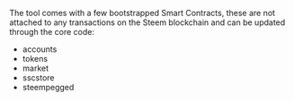 The tool comes with a few bootstrapped Smart Contracts, these are not attached to any transactions on the Steem blockchain and can be updated through the core code:

- accounts
- tokens
- market
- sscstore
- steempegged